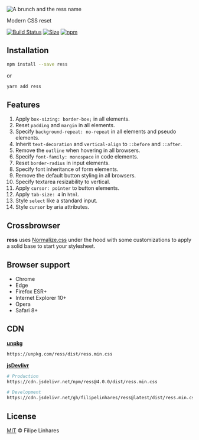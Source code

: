 ![A brunch and the ress name](https://imgur.com/ucJpbLP.png)

Modern CSS reset

[![Build Status](https://travis-ci.org/filipelinhares/ress.svg?branch=master)](https://travis-ci.org/filipelinhares/ress) [![Size](https://img.shields.io/bundlephobia/min/ress?color=orange)](https://github.com/filipelinhares/ress/blob/master/dist/ress.min.css) [![npm](https://img.shields.io/npm/v/ress.svg)](https://npmjs.com/ress)

## Installation

```sh
npm install --save ress
```

or

```sh
yarn add ress
```

## Features

1. Apply `box-sizing: border-box;` in all elements.
2. Reset `padding` and `margin` in all elements.
3. Specify `background-repeat: no-repeat` in all elements and pseudo elements.
4. Inherit `text-decoration` and `vertical-align` to `::before` and `::after`.
5. Remove the `outline` when hovering in all browsers.
6. Specify `font-family: monospace` in code elements.
7. Reset `border-radius` in input elements.
8. Specify font inheritance of form elements.
9. Remove the default button styling in all browsers.
10. Specify textarea resizability to vertical.
11. Apply `cursor: pointer` to button elements.
12. Apply `tab-size: 4` in `html`.
13. Style `select` like a standard input.
14. Style `cursor` by aria attributes.

## Crossbrowser

**ress** uses [Normalize.css](https://github.com/necolas/normalize.css) under the hood with some customizations to apply a solid base to start your stylesheet.

## Browser support

- Chrome
- Edge
- Firefox ESR+
- Internet Explorer 10+
- Opera
- Safari 8+

## CDN

[**unpkg**](https://unpkg.com)

```sh
https://unpkg.com/ress/dist/ress.min.css
```

[**jsDevlivr**](https://www.jsdelivr.com/)

```sh
# Production
https://cdn.jsdelivr.net/npm/ress@4.0.0/dist/ress.min.css

# Development
https://cdn.jsdelivr.net/gh/filipelinhares/ress@latest/dist/ress.min.css
```

## License

[MIT](LICENSE.md) © Filipe Linhares
